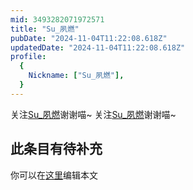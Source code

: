 ```yaml
---
mid: 3493282071972571
title: "Su_夙燃"
pubDate: "2024-11-04T11:22:08.618Z"
updatedDate: "2024-11-04T11:22:08.618Z"
profile:
  {
    Nickname: ["Su_夙燃"],
  }
---
```


关注[Su_夙燃](https://space.bilibili.com/3493282071972571)谢谢喵~ 关注[Su_夙燃](https://space.bilibili.com/3493282071972571)谢谢喵~

## 此条目有待补充
你可以在[这里](https://github.com/Yuhanawa/VTuber.ICU-Content/edit/master/v/Su_夙燃/index.md)编辑本文
